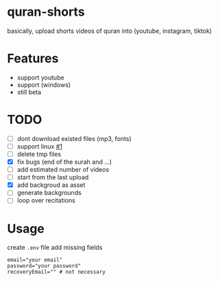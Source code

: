 # quran-shorts

basically, upload shorts videos of quran into (youtube, instagram, tiktok)

# Features

-   support youtube
-   support (windows)
-   still beta

# TODO

-   [ ] dont download existed files (mp3, fonts)
-   [ ] support linux [#1](/../../issues/1)
-   [ ] delete tmp files
-   [x] fix bugs (end of the surah and ...)
-   [ ] add estimated number of videos
-   [ ] start from the last upload
-   [x] add backgroud as asset
-   [ ] generate backgrounds
-   [ ] loop over recitations

# Usage

create `.env` file
add missing fields

```
email="your email"
password="your password"
recoveryEmail="" # not necessary
```
